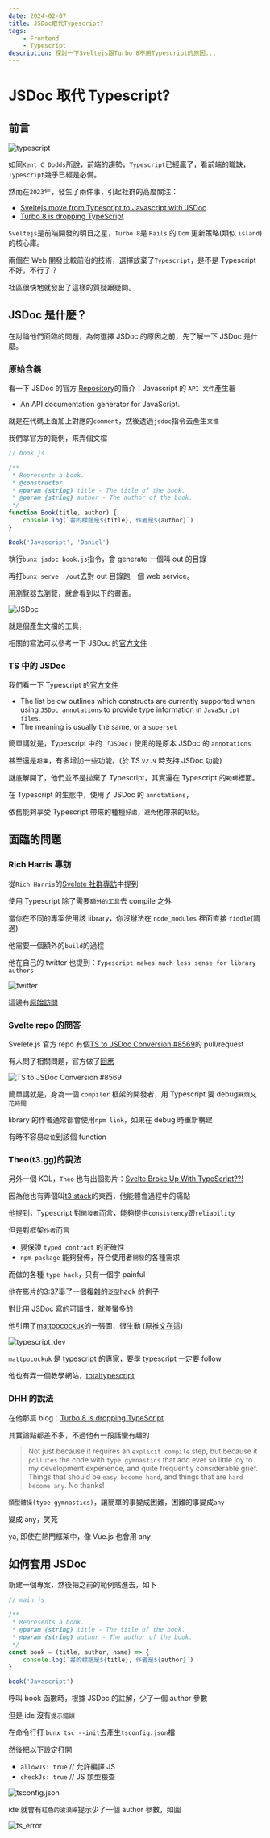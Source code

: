 ```yaml
---
date: 2024-02-07
title: JSDoc取代Typescript?
tags:
    - Frontend
    - Typescript
description: 探討一下Sveltejs跟Turbo 8不用Typescript的原因...
---
```


# JSDoc 取代 Typescript?

## 前言

![typescript](../../images/2024-02-08_JSDoc/01.png)

如同`Kent C Dodds`所說，前端的趨勢，`Typescript`已經贏了，看前端的職缺，`Typescript`幾乎已經是必備。

然而在`2023`年，發生了兩件事，引起社群的高度關注：

-   [Sveltejs move from Typescript to Javascript with JSDoc](https://www.youtube.com/watch?v=q8UpdBt3J2M)
-   [Turbo 8 is dropping TypeScript](https://world.hey.com/dhh/turbo-8-is-dropping-typescript-70165c01)

`Sveltejs`是前端開發的明日之星，`Turbo 8`是 `Rails` 的 `Dom` 更新策略(類似 `island`)的核心庫。

兩個在 Web 開發比較前沿的技術，選擇放棄了`Typescript`，是不是 Typescript 不好，不行了？

社區很快地就發出了這樣的質疑跟疑問。

## JSDoc 是什麼？

在討論他們面臨的問題，為何選擇 JSDoc 的原因之前，先了解一下 JSDoc 是什麼。

### 原始含義

看一下 JSDoc 的官方 [Repository](https://github.com/jsdoc/jsdoc)的簡介：Javascript 的 `API 文件`產生器

-   An API documentation generator for JavaScript.

就是在代碼上面加上對應的`comment`，然後透過`jsdoc`指令去產生`文檔`

我們拿官方的範例，來弄個文檔

```js
// book.js

/**
 * Represents a book.
 * @constructor
 * @param {string} title - The title of the book.
 * @param {string} author - The author of the book.
 */
function Book(title, author) {
    console.log(`書的標題是${title}, 作者是${author}`)
}

Book('Javascript', 'Daniel')
```

執行`bunx jsdoc book.js`指令，會 generate 一個叫 out 的目錄

再打`bunx serve ./out`去對 out 目錄跑一個 web service。

用瀏覽器去瀏覽，就會看到以下的畫面。

![JSDoc](../../images/2024-02-08_JSDoc/02.png)

就是個產生文檔的工具，

相關的寫法可以參考一下 JSDoc 的[官方文件](https://jsdoc.app/)

### TS 中的 JSDoc

我們看一下 Typescript 的[官方文件](https://www.typescriptlang.org/docs/handbook/jsdoc-supported-types.html#type)

-   The list below outlines which constructs are currently supported when using `JSDoc annotations` to provide type information in `JavaScript files`.
-   The meaning is usually the same, or a `superset`

簡單講就是，Typescript 中的 `「JSDoc」`使用的是原本 JSDoc 的 `annotations`

甚至還是`超集`，有多增加一些功能。(於 TS `v2.9` 時支持 JSDoc 功能)

謎底解開了，他們並不是拋棄了 Typescript，其實還在 Typescript 的`範疇`裡面。

在 Typescript 的生態中，使用了 JSDoc 的 `annotations`，

依舊能夠享受 Typescript 帶來的種種`好處`，`避免`他帶來的`缺點`。

## 面臨的問題

### Rich Harris 專訪

從`Rich Harris`的[Svelete 社群專訪](https://www.youtube.com/watch?v=q8UpdBt3J2M)中提到

使用 Typescript 除了需要`額外的工具`去 compile 之外

當你在不同的專案使用該 library，你沒辦法在 `node_modules` 裡面直接 `fiddle`(調適)

他需要一個額外的`build`的過程

他在自己的 twitter 也提到：`Typescript makes much less sense for library authors`

![twitter](../../images/2024-02-08_JSDoc/03.png)

這邊有[原始訪問](https://www.youtube.com/watch?v=MJHO6FSioPI)

### Svelte repo 的問答

Svelete.js 官方 repo 有個[TS to JSDoc Conversion #8569](https://github.com/sveltejs/svelte/pull/8569)的 pull/request

有人問了相關問題，官方做了[回應](https://github.com/sveltejs/svelte/pull/8569#issuecomment-1540011903)

![TS to JSDoc Conversion #8569](../../images/2024-02-08_JSDoc/04.png)

簡單講就是，身為一個 `compiler` 框架的開發者，用 Typescript 要 debug`麻煩`又`花時間`

library 的作者通常都會使用`npm link`，如果在 debug 時重新構建

有時不容易`定位`到該個 function

### Theo(t3․gg)的說法

另外一個 KOL，`Theo` 也有出個影片：[Svelte Broke Up With TypeScript??!](https://www.youtube.com/watch?v=gIBEnSIM7W4)

因為他也有弄個叫[t3 stack](https://github.com/t3-oss/create-t3-app)的東西，他能體會過程中的痛點

他提到，Typescript 對`開發者`而言，能夠提供`consistency`跟`reliability`

但是對框架`作者`而言

-   要保證 `typed contract` 的正確性
-   `npm package` 能夠發佈，符合使用者`開發`的各種需求

而做的各種 `type hack`，只有一個字 painful

他在影片的[3:37](https://youtu.be/gIBEnSIM7W4?si=U8NMElvEwAZkw4KQ&t=217)舉了一個複雜的`泛型`hack 的例子

對比用 JSDoc 寫的可讀性，就差蠻多的

他引用了[mattpocockuk](https://twitter.com/mattpocockuk)的一張圖，很生動 (原[推文在這](https://x.com/mattpocockuk/status/1655839184433627137?s=20))

![typescript_dev](../../images/2024-02-08_JSDoc/05.png)

`mattpocockuk` 是 typescript 的專家，要學 typescript 一定要 follow

他也有弄一個教學網站，[totaltypescript](https://www.totaltypescript.com/)

### DHH 的說法

在他那篇 blog：[Turbo 8 is dropping TypeScript](https://world.hey.com/dhh/turbo-8-is-dropping-typescript-70165c01)

其實論點都差不多，不過他有一段話蠻有趣的

> Not just because it requires an `explicit compile` step, but because it `pollutes` the code with `type gymnastics` that add ever so little joy to my development experience, and quite frequently considerable grief. Things that should be `easy become hard`, and things that are `hard become any`. No thanks!

`類型體操(type gymnastics)`，讓簡單的事變成困難，困難的事變成`any`

變成 any，笑死

ya, 即使在熱門框架中，像 Vue.js 也會用 any

## 如何套用 JSDoc

新建一個專案，然後把之前的範例貼進去，如下

```js
// main.js

/**
 * Represents a book.
 * @param {string} title - The title of the book.
 * @param {string} author - The author of the book.
 */
const book = (title, author, name) => {
    console.log(`書的標題是${title}, 作者是${author}`)
}

book('Javascript')
```

呼叫 book 函數時，根據 JSDoc 的註解，少了一個 author 參數

但是 ide 沒有`提示錯誤`

在命令行打 `bunx tsc --init`去產生`tsconfig.json`檔

然後把以下設定打開

-   `allowJs: true` // 允許編譯 JS
-   `checkJs: true` // JS 類型檢查

![tsconfig.json](../../images/2024-02-08_JSDoc/06.png)

ide 就會有`紅色的波浪線`提示少了一個 author 參數，如圖

![ts_error](../../images/2024-02-08_JSDoc/07.png)

<Comment />
